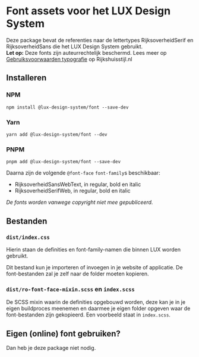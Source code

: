 # Font assets voor het LUX Design System

Deze package bevat de referenties naar de lettertypes RijksoverheidSerif en RijksoverheidSans die het LUX Design System gebruikt.  
**Let op:** Deze fonts zijn auteurrechtelijk beschermd. Lees meer op [Gebruiksvoorwaarden typografie](https://www.rijkshuisstijl.nl/publiek/modules/product/DigitalStyleGuide/default/index.aspx?ItemId=10370) op Rijkshuisstijl.nl

## Installeren

### NPM

`npm install @lux-design-system/font --save-dev`

### Yarn

`yarn add @lux-design-system/font --dev`

### PNPM

`pnpm add @lux-design-system/font --save-dev`

Daarna zijn de volgende `@font-face` `font-family`s beschikbaar:

- RijksoverheidSansWebText, in regular, bold en italic
- RijksoverheidSerifWeb, in regular, bold en italic

_De fonts worden vanwege copyright niet mee gepubliceerd._

## Bestanden

### `dist/index.css`

Hierin staan de definities en font-family-namen die binnen LUX worden gebruikt.

Dit bestand kun je importeren of invoegen in je website of applicatie. De font-bestanden zal je zelf naar de folder moeten kopieren.

### `dist/ro-font-face-mixin.scss` en `index.scss`

De SCSS mixin waarin de definities opgebouwd worden, deze kan je in je eigen buildproces meenemen en daarmee je eigen folder opgeven waar de font-bestanden zijn gekopieerd.
Een voorbeeld staat in `index.scss`.

## Eigen (online) font gebruiken?

Dan heb je deze package niet nodig.

